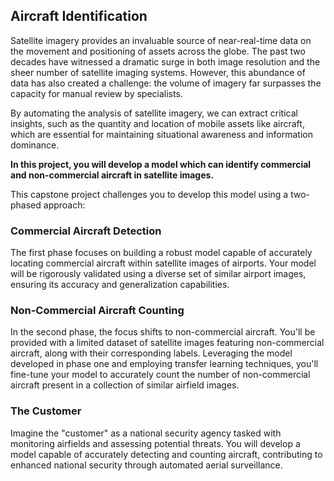 ## Aircraft Identification

Satellite imagery provides an invaluable source of near-real-time data on the movement and positioning of assets across the globe. The past two decades have witnessed a dramatic surge in both image resolution and the sheer number of satellite imaging systems. However, this abundance of data has also created a challenge: the volume of imagery far surpasses the capacity for manual review by specialists.

By automating the analysis of satellite imagery, we can extract critical insights, such as the quantity and location of mobile assets like aircraft, which are essential for maintaining situational awareness and information dominance.

**In this project, you will develop a model which can identify commercial and non-commercial aircraft in satellite images.**

This capstone project challenges you to develop this model using a two-phased approach:

### Commercial Aircraft Detection

The first phase focuses on building a robust model capable of accurately locating commercial aircraft within satellite images of airports. Your model will be rigorously validated using a diverse set of similar airport images, ensuring its accuracy and generalization capabilities.

### Non-Commercial Aircraft Counting

In the second phase, the focus shifts to non-commercial aircraft. You'll be provided with a limited dataset of satellite images featuring non-commercial aircraft, along with their corresponding labels. Leveraging the model developed in phase one and employing transfer learning techniques, you'll fine-tune your model to accurately count the number of non-commercial aircraft present in a collection of similar airfield images.

### The Customer

Imagine the "customer" as a national security agency tasked with monitoring airfields and assessing potential threats. You will develop a model capable of accurately detecting and counting aircraft, contributing to enhanced national security through automated aerial surveillance.
